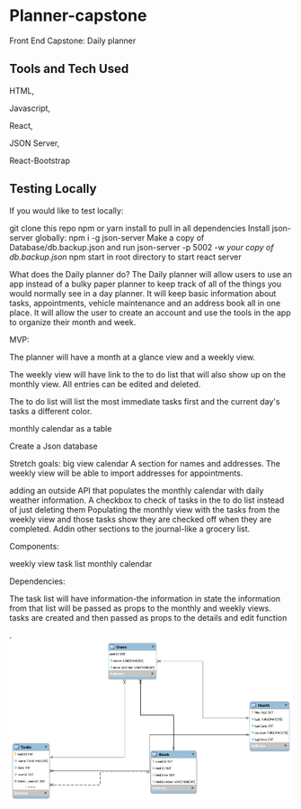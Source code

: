 # Planner-capstone
Front End Capstone: Daily planner

<h2>Tools and Tech Used</h2>
 HTML,
 
 Javascript,
 
 React,
 
 JSON Server,
 
 React-Bootstrap

 <h2>Testing Locally</h2>
If you would like to test locally:

git clone this repo
npm or yarn install to pull in all dependencies
Install json-server globally: npm i -g json-server
Make a copy of Database/db.backup.json and run json-server -p 5002 -w *your copy of db.backup.json*
npm start in root directory to start react server



What does the Daily planner do? The Daily planner will allow users to use an app instead of a bulky paper planner to keep track of all of the things you would normally see in a day planner. It will keep basic information about tasks, appointments, vehicle maintenance and an address book all in one place. It will allow the user to create an account and use the tools in the app to organize their month and week.

MVP:

The planner will have a month at a glance view and a weekly view.

The weekly view will have link to the to do list that will also show up on the monthly view. All entries can be edited and deleted.

The to do list will list the most immediate tasks first and the current day's tasks a different color.

monthly calendar as a table

Create a Json database

Stretch goals: big view calendar A section for names and addresses. The weekly view will be able to import addresses for appointments.

adding an outside API that populates the monthly calendar with daily weather information. A checkbox to check of tasks in the to do list instead of just deleting them Populating the monthly view with the tasks from the weekly view and those tasks show they are checked off when they are completed. Addin other sections to the journal-like a grocery list.

Components:

weekly view
task list
monthly calendar

Dependencies:

The task list will have information-the information in state the information from that list will be passed as props to the monthly and weekly views.
tasks are created and then passed as props to the details and edit function

.
![picture](images/capstoneplanner.png)
